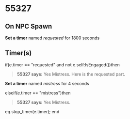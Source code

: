# 55327


## On NPC Spawn

**Set a timer** named *requested* for 1800 seconds


## Timer(s)

if(e.timer == "requested" and not e.self:IsEngaged())then


>**55327 says:** Yes Mistress. Here is the requested part.


**Set a timer** named *mistress* for 4 seconds



elseif(e.timer == "mistress")then


>**55327 says:** Yes Mistress.


eq.stop_timer(e.timer);
end
